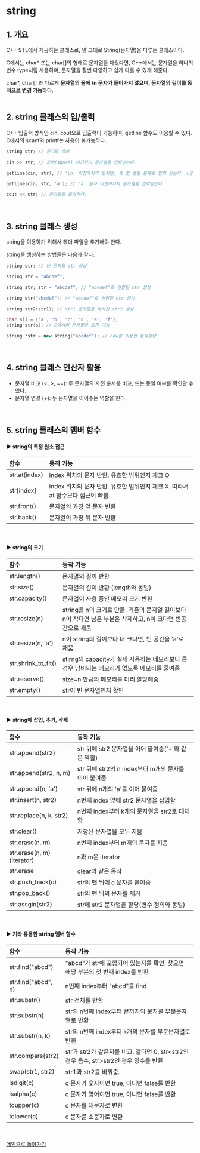 # string

## 1. 개요

C++ STL에서 제공하는 클래스로, 말 그대로 String(문자열)을 다루는 클래스이다. 

C에서는 char* 또는 char[]의 형태로 문자열을 다뤘다면, C++에서는 문자열을 하나의 변수 type처럼 사용하며, 문자열을 훨씬 다양하고 쉽게 다룰 수 있게 해준다.

char*, char[] 과 다르게 **문자열의 끝에 \n 문자가 들어가지 않으며, 문자열의 길이를 동적으로 변경 가능**하다. <br/><br/>

## 2. string 클래스의 입/출력

C++ 입출력 방식인 cin, cout으로 입출력이 가능하며, getline 함수도 이용할 수 있다. C에서의 scanf와 printf는 사용이 불가능하다.

```C++
string str; // 문자열 생성

cin >> str; // 공백(space) 이전까지 문자열을 입력받는다.

getline(cin, str); // '\n' 이전까지의 문자열, 즉 한 줄을 통째로 입력 받는다. (공백 포함)

getline(cin, str, 'a'); // 'a' 문자 이전까지의 문자열을 입력받는다.

cout << str; // 문자열을 출력한다.
```
<br/>

## 3. string 클래스 생성

string을 이용하기 위해서 <string> 헤더 파일을 추가해야 한다.

string을 생성하는 방법들은 다음과 같다.

```c++
string str; // 빈 문자열 str 생성

string str = "abcdef";

string str; str = "abcdef"; // "abcdef"로 선언된 str 생성

string str("abcdef"); // "abcdef"로 선언된 str 생성

string str2(str1); // str1 문자열을 복사한 str2 생성

char s[] = {'a', 'b', 'c', 'd', 'e', 'f'};
string str(s); // C에서의 문자열과 호환 가능

string *str = new string("abcdef"); // new를 이용한 동적할당
```
<br/>

## 4. string 클래스 연산자 활용

- 문자열 비교 (<, >, ==): 두 문자열의 사전 순서를 비교, 또는 동일 여부를 확인할 수 있다.
- 문자열 연결 (+): 두 문자열을 이어주는 역할을 한다.
<br/>

## 5. string 클래스의 멤버 함수

#### ▶ string의 특정 원소 접근

|함수|동작 기능|
|:---|:---|
|str.at(index)|index 위치의 문자 반환. 유효한 범위인지 체크 O|
|str[index]|index 위치의 문자 반환. 유효한 범위인지 체크 X. 따라서 at 함수보다 접근이 빠름|
|str.front()|문자열의 가장 앞 문자 반환|
|str.back()|문자열의 가장 뒤 문자 반환|

<br/>

#### ▶ string의 크기

|함수|동작 기능|
|:---|:---|
|str.length()|문자열의 길이 반환|
|str.size()|문자열의 길이 반환 (length와 동일)|
|str.capacity()|문자열이 사용 중인 메모리 크기 반환|
|str.resize(n)|string을 n의 크기로 만듦. 기존의 문자열 길이보다 n이 작다면 남은 부분은 삭제하고, n이 크다면 빈공간으로 채움|
|str.resize(n, 'a')|n이 string의 길이보다 더 크다면, 빈 공간을 'a'로 채움|
|str.shrink_to_fit()|stirng의 capacity가 실제 사용하는 메모리보다 큰 경우 낭비되는 메모리가 없도록 메모리를 줄여줌|
|str.reserve()|size=n 만큼의 메모리를 미리 할당해줌|
|str.empty()|str이 빈 문자열인지 확인|

<br/>

#### ▶ string에 삽입, 추가, 삭제

|함수|동작 기능|
|:---|:---|
|str.append(str2)|str 뒤에 str2 문자열을 이어 붙여줌('+'와 같은 역할)|
|str.append(str2, n, m)|str 뒤에 str2의 n index부터 m개의 문자를 이어 붙여줌|
|str.append(n, 'a')|str 뒤에 n개의 'a'를 이어 붙여줌|
|str.insert(n, str2)|n번째 index 앞에 str2 문자열을 삽입함|
|str.replace(n, k, str2)|n번째 index부터 k개의 문자열을 str2로 대체함|
|str.clear()|저장된 문자열을 모두 지움|
|str.erase(n, m)|n번째 index부터 m개의 문자를 지움|
|str.erase(n, m)(iterator)|n과 m은 iterator|
|str.erase|clear와 같은 동작|
|str.push_back(c)|str의 맨 뒤에 c 문자를 붙여줌|
|str.pop_back()|str의 맨 뒤의 문자를 제거|
|str.assgin(str2)|str에 str2 문자열을 할당(변수 정의와 동일)|

<br/>

#### ▶ 기타 유용한 string 멤버 함수

|함수|동작 기능|
|:---|:---|
|str.find("abcd")|"abcd"가 str에 포함되어 있는지를 확인. 찾으면 해당 부분의 첫 번째 index를 반환|
|str.find("abcd", n)|n번째 index부터 "abcd"를 find|
|str.substr()|str 전체를 반환|
|str.substr(n)|str의 n번째 index부터 끝까지의 문자를 부분문자열로 반환|
|str.substr(n, k)|str의 n번째 index부터 k개의 문자를 부분문자열로 반환|
|str.compare(str2)|str과 str2가 같은지를 비교. 같다면 0, str<str2인 경우 음수, str>str2인 경우 양수를 반환|
|swap(str1, str2)|str1과 str2를 바꿔줌.
|isdigit(c)|c 문자가 숫자이면 true, 아니면 false를 반환|
|isalpha(c)|c 문자가 영어이면 true, 아니면 false를 반환|
|toupper(c)|c 문자를 대문자로 변환|
|tolower(c)|c 문자를 소문자로 변환|

<br/>

[메인으로 돌아가기](https://github.com/nicehcy2/baekjoon)
